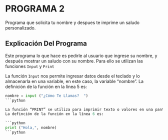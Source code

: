 # PROGRAMA 2
Programa que solicita tu nombre y despues te imprime un saludo personalizado.

## Explicación Del Programa
Este programa lo que hace es pedirle al usuario que ingrese su nombre, y después mostrar un saludo con su nombre. Para ello se utilizan las funciones `Input` y `Print`  


La función `Input` nos permite ingresar datos desde el teclado y lo almacenarla en una variable, en este caso, la variable “nombre”.
La definición de la función en la línea 5 es:

```python
nombre = input ("¿Cómo Te Llamas?  ")
```python

La función “PRINT” se utiliza para imprimir texto o valores en una pantalla, en este caso, "Hola" y la variable 'nombre'.
La definción de la función en la línea 6 es:

```python
print ("Hola,", nombre)
```python
